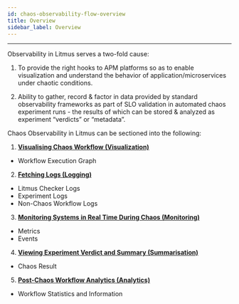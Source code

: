```yaml
---
id: chaos-observability-flow-overview
title: Overview
sidebar_label: Overview 
---
```


---

Observability in Litmus serves a two-fold cause:

1. To provide the right hooks to APM platforms so as to enable visualization and understand the behavior of application/microservices under chaotic conditions.

2. Ability to gather, record & factor in data provided by standard observability frameworks as part of SLO validation in automated chaos experiment runs - the results of which can be stored & analyzed as experiment “verdicts” or “metadata”. 

Chaos Observability in Litmus can be sectioned into the following:
1. **[Visualising Chaos Workflow (Visualization)](chaos-observability-flow-visualization.md)** 
  - Workflow Execution Graph
2. **[Fetching Logs (Logging)](chaos-observability-flow-logging.md)**
  - Litmus Checker Logs
  - Experiment Logs
  - Non-Chaos Workflow Logs
3. **[Monitoring Systems in Real Time During Chaos (Monitoring)](chaos-observability-flow-monitoring.md)**
  - Metrics
  - Events
4. **[Viewing Experiment Verdict and Summary (Summarisation)](chaos-observability-flow-summarisation.md)**
  - Chaos Result
5. **[Post-Chaos Workflow Analytics (Analytics)](chaos-observability-flow-analytics.md)**
  - Workflow Statistics and Information
